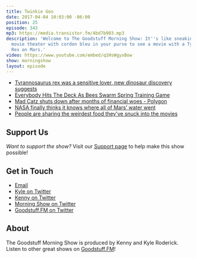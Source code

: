```yaml
---
title: Twinkie Goo
date: 2017-04-04 10:03:00 -06:00
position: 25
episode: 343
mp3: https://media.transistor.fm/4bd7b903.mp3
description: 'Welcome to The Goodstuff Morning Show: It''s like sneaking into the
  movie theater with cordon bleu in your purse to see a movie with a Tyrannosaurus
  Rex on Mars.'
video: https://www.youtube.com/embed/q1HsWgyxBow
show: morningshow
layout: episode
---
```


* [Tyrannosaurus rex was a sensitive lover, new dinosaur discovery suggests](https://www.theguardian.com/science/2017/mar/30/tyrannosaurus-rex-was-a-sensitive-lover-new-dinosaur-discovery-suggests)
* [Everybody Hits The Deck As Bees Swarm Spring Training Game](http://deadspin.com/everybody-hits-the-deck-as-bees-swarm-spring-training-g-1793874848)
* [Mad Catz shuts down after months of financial woes - Polygon](http://www.polygon.com/2017/3/31/15137812/mad-catz-shut-down-bankruptcy)
* [NASA finally thinks it knows where all of Mars’ water went](https://www.yahoo.com/tech/nasa-finally-thinks-knows-where-mars-water-went-175759986.html)
* [People are sharing the weirdest food they've snuck into the movies](http://www.breakingnews.ie/discover/people-are-sharing-the-weirdest-food-theyve-snuck-into-the-movies-784117.html)

## Support Us
*Want to support the show?* Visit our [Support page](/support) to help make this show possible!

## Get in Touch
* [Email](mailto:kyle@goodstuff.fm)
* [Kyle on Twitter](http://twitter.com/dogburps)
* [Kenny on Twitter](http://twitter.com/pizzarobotics)
* [Morning Show on Twitter](http://twitter.com/morningshowam)
* [Goodstuff.FM on Twitter](http://twitter.com/goodstufffm)

## About
The Goodstuff Morning Show is produced by Kenny and Kyle Roderick. Listen to other great shows on [Goodstuff.FM](http://goodstuff.fm/shows)!
